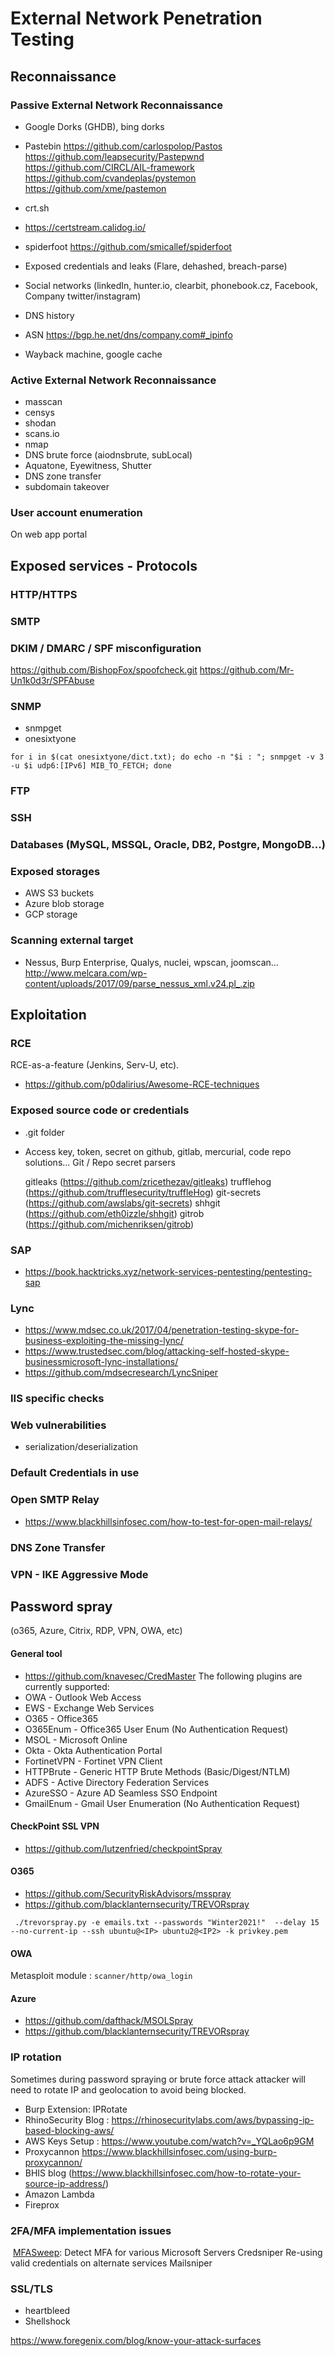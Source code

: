 # External Network Penetration Testing

## Reconnaissance
### Passive External Network Reconnaissance
- Google Dorks (GHDB), bing dorks
- Pastebin
https://github.com/carlospolop/Pastos
https://github.com/leapsecurity/Pastepwnd
https://github.com/CIRCL/AIL-framework
https://github.com/cvandeplas/pystemon
https://github.com/xme/pastemon
- crt.sh
- https://certstream.calidog.io/
- spiderfoot
https://github.com/smicallef/spiderfoot
- Exposed credentials and leaks (Flare, dehashed, breach-parse)
- Social networks (linkedIn, hunter.io, clearbit, phonebook.cz, Facebook, Company twitter/instagram)
- DNS history
- ASN
https://bgp.he.net/dns/company.com#_ipinfo

- Wayback machine, google cache

### Active External Network Reconnaissance
- masscan
- censys
- shodan
- scans.io
- nmap
- DNS brute force (aiodnsbrute, subLocal)
- Aquatone, Eyewitness, Shutter
- DNS zone transfer
- subdomain takeover
  
### User account enumeration
On web app portal







## Exposed services - Protocols
### HTTP/HTTPS

### SMTP

### DKIM / DMARC / SPF misconfiguration
https://github.com/BishopFox/spoofcheck.git
https://github.com/Mr-Un1k0d3r/SPFAbuse

### SNMP
- snmpget
- onesixtyone

```
for i in $(cat onesixtyone/dict.txt); do echo -n "$i : "; snmpget -v 3 -u $i udp6:[IPv6] MIB_TO_FETCH; done
```

### FTP

### SSH

### Databases (MySQL, MSSQL, Oracle, DB2, Postgre, MongoDB...)

### Exposed storages
- AWS S3 buckets
- Azure blob storage
- GCP storage

### Scanning external target
- Nessus, Burp Enterprise, Qualys, nuclei, wpscan, joomscan...
http://www.melcara.com/wp-content/uploads/2017/09/parse_nessus_xml.v24.pl_.zip








## Exploitation
### RCE
RCE-as-a-feature (Jenkins, Serv-U, etc).
- https://github.com/p0dalirius/Awesome-RCE-techniques

### Exposed source code or credentials
- .git folder
- Access key, token, secret on github, gitlab, mercurial, code repo solutions...
Git / Repo secret parsers

    gitleaks (https://github.com/zricethezav/gitleaks)
    trufflehog (https://github.com/trufflesecurity/truffleHog)
    git-secrets (https://github.com/awslabs/git-secrets)
    shhgit (https://github.com/eth0izzle/shhgit)
    gitrob (https://github.com/michenriksen/gitrob)

### SAP
- https://book.hacktricks.xyz/network-services-pentesting/pentesting-sap
  
### Lync
- https://www.mdsec.co.uk/2017/04/penetration-testing-skype-for-business-exploiting-the-missing-lync/
- https://www.trustedsec.com/blog/attacking-self-hosted-skype-businessmicrosoft-lync-installations/
- https://github.com/mdsecresearch/LyncSniper

### IIS specific checks

### Web vulnerabilities
- serialization/deserialization

### Default Credentials in use


### Open SMTP Relay
- https://www.blackhillsinfosec.com/how-to-test-for-open-mail-relays/

### DNS Zone Transfer


### VPN - IKE Aggressive Mode

## Password spray
(o365, Azure, Citrix, RDP, VPN, OWA, etc)

#### General tool
- https://github.com/knavesec/CredMaster
The following plugins are currently supported:
- OWA - Outlook Web Access
- EWS - Exchange Web Services
- O365 - Office365
- O365Enum - Office365 User Enum (No Authentication Request)
- MSOL - Microsoft Online
- Okta - Okta Authentication Portal
- FortinetVPN - Fortinet VPN Client
- HTTPBrute - Generic HTTP Brute Methods (Basic/Digest/NTLM)
- ADFS - Active Directory Federation Services
- AzureSSO - Azure AD Seamless SSO Endpoint
- GmailEnum - Gmail User Enumeration (No Authentication Request)

#### CheckPoint SSL VPN 
- https://github.com/lutzenfried/checkpointSpray

#### O365
- https://github.com/SecurityRiskAdvisors/msspray
- https://github.com/blacklanternsecurity/TREVORspray

```
 ./trevorspray.py -e emails.txt --passwords "Winter2021!"  --delay 15 --no-current-ip --ssh ubuntu@<IP> ubuntu2@<IP2> -k privkey.pem
 ```

#### OWA
Metasploit module : ```scanner/http/owa_login```

#### Azure
- https://github.com/dafthack/MSOLSpray
- https://github.com/blacklanternsecurity/TREVORspray

### IP rotation
Sometimes during password spraying or brute force attack attacker will need to rotate IP and geolocation to avoid being blocked.

- Burp Extension: IPRotate
- RhinoSecurity Blog : https://rhinosecuritylabs.com/aws/bypassing-ip-based-blocking-aws/
- AWS Keys Setup : https://www.youtube.com/watch?v=_YQLao6p9GM
- Proxycannon https://www.blackhillsinfosec.com/using-burp-proxycannon/
- BHIS blog (https://www.blackhillsinfosec.com/how-to-rotate-your-source-ip-address/)
- Amazon Lambda
- Fireprox

### 2FA/MFA implementation issues
​
[MFASweep](https://github.com/dafthack/MFASweep): Detect MFA for various Microsoft Servers
Credsniper
Re-using valid credentials on alternate services
Mailsniper

### SSL/TLS
- heartbleed
- Shellshock



https://www.foregenix.com/blog/know-your-attack-surfaces
